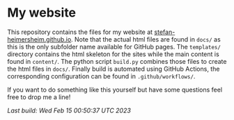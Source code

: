 # My website
This repository contains the files for my website at [stefan-heimersheim.github.io](https://stefan-heimersheim.github.io/index.html).
Note that the actual html files are found in `docs/` as this is the only subfolder name available for GitHub pages.
The `templates/` directory contains the html skeleton for the sites while the main content is found in `content/`.
The python script `build.py` combines those files to create the html files in `docs/`.
Finally build is automated using GitHub Actions, the corresponding configuration can be found in `.github/workflows/`.

If you want to do something like this yourself but have some questions feel free to drop me a line!

_Last build: Wed Feb 15 00:50:37 UTC 2023_
